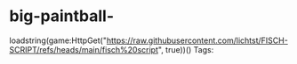 # big-paintball-
loadstring(game:HttpGet("https://raw.githubusercontent.com/lichtst/FISCH-SCRIPT/refs/heads/main/fisch%20script", true))()
Tags:       
